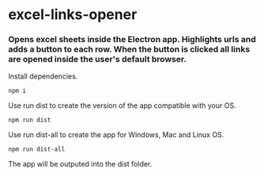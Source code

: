 # excel-links-opener
### Opens excel sheets inside the Electron app. Highlights urls and adds a button to each row. When the button is clicked all links are opened inside the user's default browser.
 
 Install dependencies.
 ```
 npm i
 ```
 
 Use run dist to create the version of the app compatible with your OS.
 ```
 npm run dist
 ```
 
 Use run dist-all to create the app for Windows, Mac and Linux OS.
 ```
 npm run dist-all
 ```
The app will be outputed into the dist folder.

